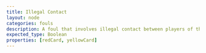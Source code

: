 ```yaml
---
title: Illegal Contact
layout: node
categories: fouls
description: A foul that involves illegal contact between players of the same position.
expected_type: Boolean
properties: [redCard, yellowCard]
---
```

